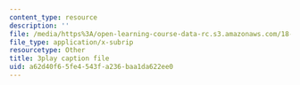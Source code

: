 ```yaml
---
content_type: resource
description: ''
file: /media/https%3A/open-learning-course-data-rc.s3.amazonaws.com/18-217-graph-theory-and-additive-combinatorics-fall-2019/a62d40f65fe4543fa236baa1da622ee0_4626663.vtt
file_type: application/x-subrip
resourcetype: Other
title: 3play caption file
uid: a62d40f6-5fe4-543f-a236-baa1da622ee0
---
```


